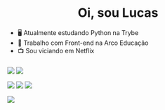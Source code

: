 <h1 align="center"> Oi, sou Lucas </h1>
  
- :desktop_computer: Atualmente estudando Python na Trybe
- :office: Trabalho com Front-end na Arco Educação
- :tv: Sou viciando em Netflix

###
[<img src="https://img.shields.io/badge/linkedin-%230077B5.svg?&style=for-the-badge&logo=linkedin&logoColor=white" />](https://www.linkedin.com/in/olucasrangel/)
[<img src="https://img.shields.io/badge/telegram-D14836?color=2CA5E0&style=for-the-badge&logo=telegram&logoColor=white" />](https://t.me/rangel90)


<div>
  <img src="https://img.shields.io/badge/TypeScript-007ACC?style=for-the-badge&logo=typescript&logoColor=white" />
  <img src="https://img.shields.io/badge/React-20232A?style=for-the-badge&logo=react&logoColor=61DAFB" />
  <img src="https://img.shields.io/badge/Redux-593D88?style=for-the-badge&logo=redux&logoColor=white" />
</div>

<img
align="center"
src="https://github-readme-stats.vercel.app/api?username=lucasfranca90&theme=synthwave" />
